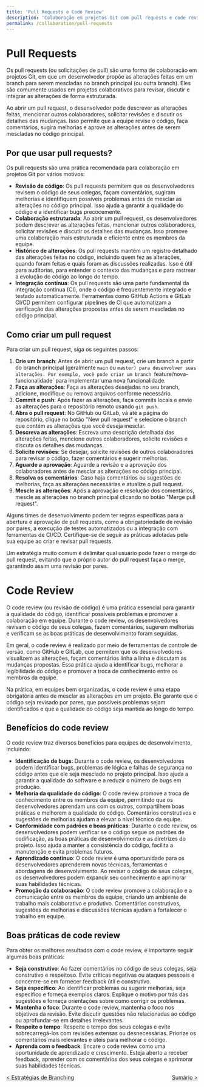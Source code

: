 ```yaml
---
title: 'Pull Requests e Code Review'
description: 'Colaboração em projetos Git com pull requests e code review.'
permalink: /collaboration/pull-requests
---
```


# Pull Requests

Os pull requests (ou solicitações de pull) são uma forma de colaboração em projetos Git, em que um desenvolvedor propõe as alterações feitas em um branch para serem mescladas no branch principal (ou outra branch). Eles são comumente usados em projetos colaborativos para revisar, discutir e integrar as alterações de forma estruturada.

Ao abrir um pull request, o desenvolvedor pode descrever as alterações feitas, mencionar outros colaboradores, solicitar revisões e discutir os detalhes das mudanças. Isso permite que a equipe revise o código, faça comentários, sugira melhorias e aprove as alterações antes de serem mescladas no código principal.

## Por que usar pull requests?

Os pull requests são uma prática recomendada para colaboração em projetos Git por vários motivos:

- **Revisão de código**: Os pull requests permitem que os desenvolvedores revisem o código de seus colegas, façam comentários, sugiram melhorias e identifiquem possíveis problemas antes de mesclar as alterações no código principal. Isso ajuda a garantir a qualidade do código e a identificar bugs precocemente.
- **Colaboração estruturada**: Ao abrir um pull request, os desenvolvedores podem descrever as alterações feitas, mencionar outros colaboradores, solicitar revisões e discutir os detalhes das mudanças. Isso promove uma colaboração mais estruturada e eficiente entre os membros da equipe.
- **Histórico de alterações**: Os pull requests mantêm um registro detalhado das alterações feitas no código, incluindo quem fez as alterações, quando foram feitas e quais foram as discussões realizadas. Isso é útil para auditorias, para entender o contexto das mudanças e para rastrear a evolução do código ao longo do tempo.
- **Integração contínua**: Os pull requests são uma parte fundamental da integração contínua (CI), onde o código é frequentemente integrado e testado automaticamente. Ferramentas como GitHub Actions e GitLab CI/CD permitem configurar pipelines de CI que automatizam a verificação das alterações propostas antes de serem mescladas no código principal.

## Como criar um pull request

Para criar um pull request, siga os seguintes passos:

1. **Crie um branch**: Antes de abrir um pull request, crie um branch a partir do branch principal (geralmente `main` ou `master) para desenvolver suas alterações. Por exemplo, você pode criar um branch `feature/nova-funcionalidade` para implementar uma nova funcionalidade.
2. **Faça as alterações**: Faça as alterações desejadas no seu branch, adicione, modifique ou remova arquivos conforme necessário.
3. **Commit e push**: Após fazer as alterações, faça commits locais e envie as alterações para o repositório remoto usando `git push`.
4. **Abra o pull request**: No GitHub ou GitLab, vá até a página do repositório, clique no botão "New pull request" e selecione o branch que contém as alterações que você deseja mesclar.
5. **Descreva as alterações**: Escreva uma descrição detalhada das alterações feitas, mencione outros colaboradores, solicite revisões e discuta os detalhes das mudanças.
6. **Solicite revisões**: Se desejar, solicite revisões de outros colaboradores para revisar o código, fazer comentários e sugerir melhorias.
7. **Aguarde a aprovação**: Aguarde a revisão e a aprovação dos colaboradores antes de mesclar as alterações no código principal.
8. **Resolva os comentários**: Caso haja comentários ou sugestões de melhorias, faça as alterações necessárias e atualize o pull request.
9. **Mescle as alterações**: Após a aprovação e resolução dos comentários, mescle as alterações no branch principal clicando no botão "Merge pull request".

Alguns times de desenvolvimento podem ter regras específicas para a abertura e aprovação de pull requests, como a obrigatoriedade de revisão por pares, a execução de testes automatizados ou a integração com ferramentas de CI/CD. Certifique-se de seguir as práticas adotadas pela sua equipe ao criar e revisar pull requests.

Um estratégia muito comum é delimitar qual usuário pode fazer o merge do pull request, evitando que o próprio autor do pull request faça o merge, garantindo assim uma revisão por pares.

# Code Review

O code review (ou revisão de código) é uma prática essencial para garantir a qualidade do código, identificar possíveis problemas e promover a colaboração em equipe. Durante o code review, os desenvolvedores revisam o código de seus colegas, fazem comentários, sugerem melhorias e verificam se as boas práticas de desenvolvimento foram seguidas.

Em geral, o code review é realizado por meio de ferramentas de controle de versão, como GitHub e GitLab, que permitem que os desenvolvedores visualizem as alterações, façam comentários linha a linha e discutam as mudanças propostas. Essa prática ajuda a identificar bugs, melhorar a legibilidade do código e promover a troca de conhecimento entre os membros da equipe.

Na prática, em equipes bem organizadas, o code review é uma etapa obrigatória antes de mesclar as alterações em um projeto. Ele garante que o código seja revisado por pares, que possíveis problemas sejam identificados e que a qualidade do código seja mantida ao longo do tempo.

## Benefícios do code review

O code review traz diversos benefícios para equipes de desenvolvimento, incluindo:

- **Identificação de bugs**: Durante o code review, os desenvolvedores podem identificar bugs, problemas de lógica e falhas de segurança no código antes que ele seja mesclado no projeto principal. Isso ajuda a garantir a qualidade do software e a reduzir o número de bugs em produção.
- **Melhoria da qualidade do código**: O code review promove a troca de conhecimento entre os membros da equipe, permitindo que os desenvolvedores aprendam uns com os outros, compartilhem boas práticas e melhorem a qualidade do código. Comentários construtivos e sugestões de melhorias ajudam a elevar o nível técnico da equipe.
- **Conformidade com padrões e boas práticas**: Durante o code review, os desenvolvedores podem verificar se o código segue os padrões de codificação, as boas práticas de desenvolvimento e as diretrizes do projeto. Isso ajuda a manter a consistência do código, facilita a manutenção e evita problemas futuros.
- **Aprendizado contínuo**: O code review é uma oportunidade para os desenvolvedores aprenderem novas técnicas, ferramentas e abordagens de desenvolvimento. Ao revisar o código de seus colegas, os desenvolvedores podem expandir seu conhecimento e aprimorar suas habilidades técnicas.
- **Promoção da colaboração**: O code review promove a colaboração e a comunicação entre os membros da equipe, criando um ambiente de trabalho mais colaborativo e produtivo. Comentários construtivos, sugestões de melhorias e discussões técnicas ajudam a fortalecer o trabalho em equipe.

## Boas práticas de code review

Para obter os melhores resultados com o code review, é importante seguir algumas boas práticas:

- **Seja construtivo**: Ao fazer comentários no código de seus colegas, seja construtivo e respeitoso. Evite críticas negativas ou ataques pessoais e concentre-se em fornecer feedback útil e construtivo.
- **Seja específico**: Ao identificar problemas ou sugerir melhorias, seja específico e forneça exemplos claros. Explique o motivo por trás das sugestões e forneça orientações sobre como corrigir os problemas.
- **Mantenha o foco**: Durante o code review, mantenha o foco nos objetivos da revisão. Evite discutir questões não relacionadas ao código ou aprofundar-se em detalhes irrelevantes.
- **Respeite o tempo**: Respeite o tempo dos seus colegas e evite sobrecarregá-los com revisões extensas ou desnecessárias. Priorize os comentários mais relevantes e úteis para melhorar o código.
- **Aprenda com o feedback**: Encare o code review como uma oportunidade de aprendizado e crescimento. Esteja aberto a receber feedback, aprender com os comentários dos seus colegas e aprimorar suas habilidades técnicas.

<span style="display: flex; justify-content: space-between;"><span>[&lt; Estratégias de Branching](estrategias-branching.html 'Anterior')</span> <span>[Sumário &gt;](../ 'Sumário')</span></span>
